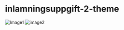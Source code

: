 # inlamningsuppgift-2-theme
![Image1](https://user-images.githubusercontent.com/49307613/139602098-e98b3d9a-33b5-402d-994e-3c88f6ffb77c.png)
![image2](https://user-images.githubusercontent.com/49307613/139602113-894dac47-563a-4104-b1f6-623d9bdabd49.png)
